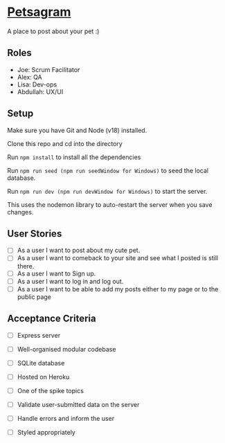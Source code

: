 # [Petsagram](https://petstagram-fac.herokuapp.com/)

A place to post about your pet :)

## Roles

- Joe: Scrum Facilitator
- Alex: QA
- Lisa: Dev-ops
- Abdullah: UX/UI

## Setup

Make sure you have Git and Node (v18) installed.

Clone this repo and cd into the directory

Run ```npm install``` to install all the dependencies

Run ```npm run seed (npm run seedWindow for Windows)``` to seed the local database. 

Run ```npm run dev (npm run devWindow for Windows)``` to start the server.

This uses the nodemon library to auto-restart the server when you save changes.

## User Stories
- [ ] As a user I want to post about my cute pet.
- [ ] As a user I want to comeback to your site and see what I posted is still there.
- [ ] As a user I want to Sign up.
- [ ] As a user I want to log in and log out.
- [ ] As a user I want to be able to add my posts either to my page or to the public page 

## Acceptance Criteria
- [ ] Express server
- [ ] Well-organised modular codebase
- [ ] SQLite database
- [ ] Hosted on Heroku
- [ ] One of the spike topics
- [ ] Validate user-submitted data on the server
- [ ] Handle errors and inform the user
- [ ] Styled appropriately

